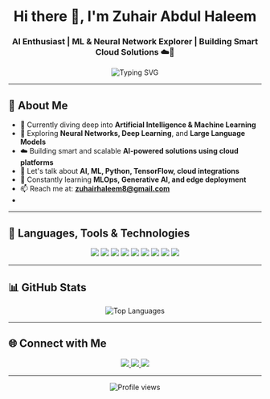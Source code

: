 <h1 align="center">Hi there 👋, I'm Zuhair Abdul Haleem</h1>
<h3 align="center">AI Enthusiast | ML & Neural Network Explorer | Building Smart Cloud Solutions ☁️🤖</h3>

<p align="center">
  <img src="https://readme-typing-svg.herokuapp.com?font=Fira+Code&size=20&pause=1000&center=true&vCenter=true&width=435&lines=AI+Engineer+in+progress...;Machine+Learning+%7C+Neural+Networks;Cloud+Solutions+Builder;Always+Curious+%F0%9F%94%8D" alt="Typing SVG" />
</p>

---

## 🚀 About Me

- 🔭 Currently diving deep into **Artificial Intelligence & Machine Learning**
- 🧠 Exploring **Neural Networks, Deep Learning**, and **Large Language Models**
- ☁️ Building smart and scalable **AI-powered solutions using cloud platforms**
- 💬 Let's talk about **AI, ML, Python, TensorFlow, cloud integrations**
- 🌱 Constantly learning **MLOps, Generative AI, and edge deployment**
- 📫 Reach me at: **[zuhairhaleem8@gmail.com](mailto:your.email@example.com)**
- 
---

## 🧠 Languages, Tools & Technologies

<p align="center">
  <img src="https://img.shields.io/badge/Python-3776AB?style=for-the-badge&logo=python&logoColor=white"/>
  <img src="https://img.shields.io/badge/TensorFlow-FF6F00?style=for-the-badge&logo=tensorflow&logoColor=white"/>
  <img src="https://img.shields.io/badge/PyTorch-EE4C2C?style=for-the-badge&logo=pytorch&logoColor=white"/>
  <img src="https://img.shields.io/badge/Scikit--Learn-F7931E?style=for-the-badge&logo=scikit-learn&logoColor=white"/>
  <img src="https://img.shields.io/badge/NumPy-013243?style=for-the-badge&logo=numpy&logoColor=white"/>
  <img src="https://img.shields.io/badge/AWS-232F3E?style=for-the-badge&logo=amazon-aws&logoColor=white"/>
  <img src="https://img.shields.io/badge/GCP-4285F4?style=for-the-badge&logo=google-cloud&logoColor=white"/>
  <img src="https://img.shields.io/badge/VS%20Code-007ACC?style=for-the-badge&logo=visual-studio-code&logoColor=white"/>
  <img src="https://img.shields.io/badge/Linux-FCC624?style=for-the-badge&logo=linux&logoColor=black"/>
</p>

---

## 📊 GitHub Stats

<p align="center">
  <img src="https://github-readme-stats.vercel.app/api/top-langs/?username=Zuhair-AbdulHaleem&layout=compact&theme=tokyonight" alt="Top Languages"/>
</p>

---

## 🌐 Connect with Me

<p align="center">
  <a href="https://www.linkedin.com/in/zuhair-haleem" target="_blank">
    <img src="https://img.shields.io/badge/LinkedIn-0A66C2?style=for-the-badge&logo=linkedin&logoColor=white"/>
  </a>
  <a href="https://x.com/zuhair_ai?s=21" target="_blank">
    <img src="https://img.shields.io/badge/Twitter-1DA1F2?style=for-the-badge&logo=twitter&logoColor=white"/>
  </a>
  <a href="https://zuhair-abdulhaleem.github.io/personal_portfolio/" target="_blank">
    <img src="https://img.shields.io/badge/Portfolio-121212?style=for-the-badge&logo=firefox&logoColor=white"/>
  </a>
</p>

---

<p align="center">
  <img src="https://komarev.com/ghpvc/?username=Zuhair-AbdulHaleem&style=flat-square&color=blue" alt="Profile views"/>
</p>

<!--
**Zuhair-AbdulHaleem/Zuhair-AbdulHaleem** is a ✨ _special_ ✨ repository because its `README.md` (this file) appears on your GitHub profile.
-->
